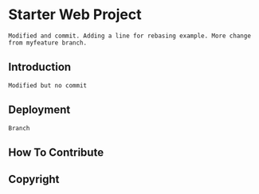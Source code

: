 # Starter Web Project
	Modified and commit. Adding a line for rebasing example. More change from myfeature branch.
## Introduction
	Modified but no commit
## Deployment
	Branch
## How To Contribute

## Copyright